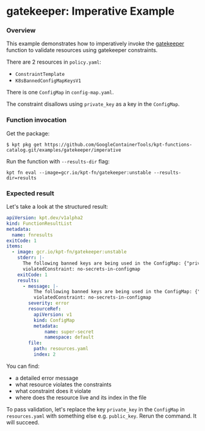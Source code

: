 # gatekeeper: Imperative Example

### Overview

This example demonstrates how to imperatively invoke the [gatekeeper] function
to validate resources using gatekeeper constraints.

There are 2 resources in `policy.yaml`:

- `ConstraintTemplate`
- `K8sBannedConfigMapKeysV1`

There is one `ConfigMap` in `config-map.yaml`.

The constraint disallows using `private_key` as a key in the `ConfigMap`.

### Function invocation

Get the package:

```shell
$ kpt pkg get https://github.com/GoogleContainerTools/kpt-functions-catalog.git/examples/gatekeeper/imperative
```

Run the function with `--results-dir` flag:

```shell
kpt fn eval --image=gcr.io/kpt-fn/gatekeeper:unstable --results-dir=results
```

### Expected result

Let's take a look at the structured result:

```yaml
apiVersion: kpt.dev/v1alpha2
kind: FunctionResultList
metadata:
  name: fnresults
exitCode: 1
items:
  - image: gcr.io/kpt-fn/gatekeeper:unstable
    stderr: |-
      The following banned keys are being used in the ConfigMap: {"private_key"}
      violatedConstraint: no-secrets-in-configmap
    exitCode: 1
    results:
      - message: |-
          The following banned keys are being used in the ConfigMap: {"private_key"}
          violatedConstraint: no-secrets-in-configmap
        severity: error
        resourceRef:
          apiVersion: v1
          kind: ConfigMap
          metadata:
              name: super-secret
              namespace: default
        file:
          path: resources.yaml
          index: 2
```

You can find:
- a detailed error message
- what resource violates the constraints
- what constraint does it violate
- where does the resource live and its index in the file

To pass validation, let's replace the key `private_key` in the `ConfigMap` in
`resources.yaml` with something else e.g. `public_key`.
Rerun the command. It will succeed.

[gatekeeper]: https://catalog.kpt.dev/gatekeeper/v0.1/
